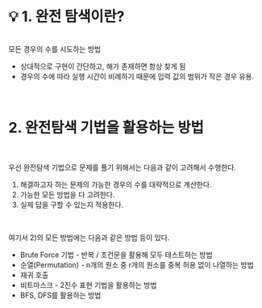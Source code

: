# 💡 1. 완전 탐색이란?
<br>
모든 경우의 수를 시도하는 방법

- 상대적으로 구현이 간단하고, 해가 존재하면 항상 찾게 됨
- 경우의 수에 따라 실행 시간이 비례하기 때문에 입력 값의 범위가 작은 경우 유용.
<br>

# 2. 완전탐색 기법을 활용하는 방법
<br>

우선 완전탐색 기법으로 문제를 풀기 위해서는 다음과 같이 고려해서 수행한다.
<br>

1) 해결하고자 하는 문제의 가능한 경우의 수를 대략적으로 계산한다.
2) 가능한 모든 방법을 다 고려한다.
3) 실제 답을 구할 수 있는지 적용한다.

<br>

여기서 2)의 모든 방법에는 다음과 같은 방법 등이 있다.
<br>
- Brute Force 기법 - 반복 / 조건문을 활용해 모두 테스트하는 방법
- 순열(Permutation) - n개의 원소 중 r개의 원소를 중복 허용 없이 나열하는 방법
- 재귀 호출
- 비트마스크 - 2진수 표현 기법을 활용하는 방법
- BFS, DFS를 활용하는 방법
